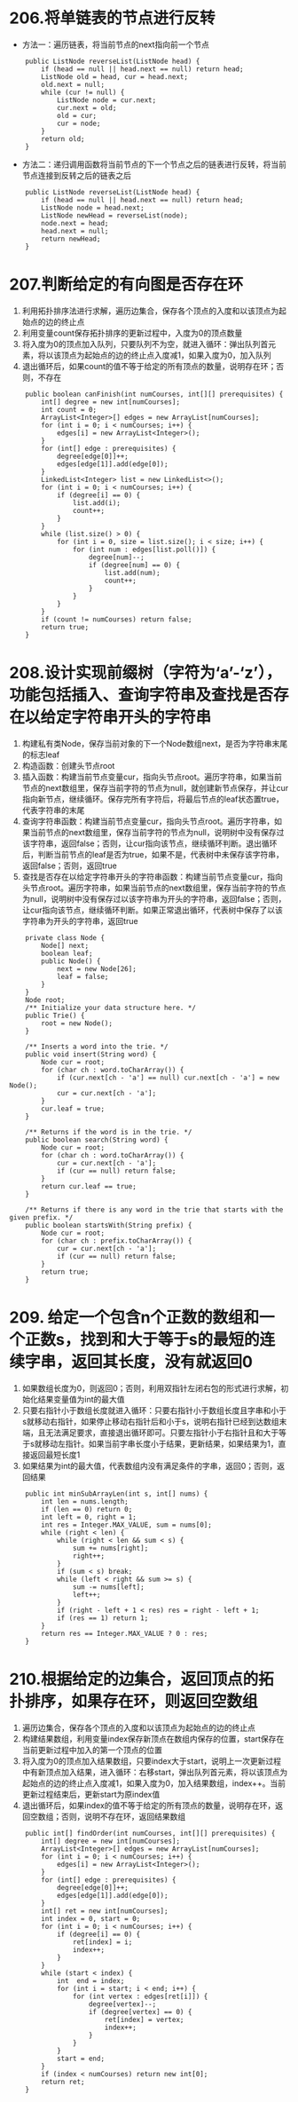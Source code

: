 # 206.将单链表的节点进行反转
+ 方法一：遍历链表，将当前节点的next指向前一个节点
```
    public ListNode reverseList(ListNode head) {
        if (head == null || head.next == null) return head;
        ListNode old = head, cur = head.next;
        old.next = null;
        while (cur != null) {
            ListNode node = cur.next;
            cur.next = old;
            old = cur;
            cur = node;
        }
        return old;
    }
```
+ 方法二：递归调用函数将当前节点的下一个节点之后的链表进行反转，将当前节点连接到反转之后的链表之后
```
    public ListNode reverseList(ListNode head) {
        if (head == null || head.next == null) return head;
        ListNode node = head.next;
        ListNode newHead = reverseList(node);
        node.next = head;
        head.next = null;
        return newHead;
    }
```

# 207.判断给定的有向图是否存在环
1. 利用拓扑排序法进行求解，遍历边集合，保存各个顶点的入度和以该顶点为起始点的边的终止点
2. 利用变量count保存拓扑排序的更新过程中，入度为0的顶点数量
3. 将入度为0的顶点加入队列，只要队列不为空，就进入循环：弹出队列首元素，将以该顶点为起始点的边的终止点入度减1，如果入度为0，加入队列
4. 退出循环后，如果count的值不等于给定的所有顶点的数量，说明存在环；否则，不存在
```
    public boolean canFinish(int numCourses, int[][] prerequisites) {
        int[] degree = new int[numCourses];
        int count = 0;
        ArrayList<Integer>[] edges = new ArrayList[numCourses];
        for (int i = 0; i < numCourses; i++) {
            edges[i] = new ArrayList<Integer>();
        }
        for (int[] edge : prerequisites) {
            degree[edge[0]]++;
            edges[edge[1]].add(edge[0]);
        }
        LinkedList<Integer> list = new LinkedList<>();
        for (int i = 0; i < numCourses; i++) {
            if (degree[i] == 0) {
                list.add(i);
                count++;
            }
        }
        while (list.size() > 0) {
            for (int i = 0, size = list.size(); i < size; i++) {
                for (int num : edges[list.poll()]) {
                    degree[num]--;
                    if (degree[num] == 0) {
                        list.add(num);
                        count++;
                    }
                }
            }
        }
        if (count != numCourses) return false;
        return true;
    }
```

# 208.设计实现前缀树（字符为‘a’-‘z’），功能包括插入、查询字符串及查找是否存在以给定字符串开头的字符串
1. 构建私有类Node，保存当前对象的下一个Node数组next，是否为字符串末尾的标志leaf
2. 构造函数：创建头节点root
3. 插入函数：构建当前节点变量cur，指向头节点root。遍历字符串，如果当前节点的next数组里，保存当前字符的节点为null，就创建新节点保存，并让cur指向新节点，继续循环。保存完所有字符后，将最后节点的leaf状态置true，代表字符串的末尾
4. 查询字符串函数：构建当前节点变量cur，指向头节点root。遍历字符串，如果当前节点的next数组里，保存当前字符的节点为null，说明树中没有保存过该字符串，返回false；否则，让cur指向该节点，继续循环判断。退出循环后，判断当前节点的leaf是否为true，如果不是，代表树中未保存该字符串，返回false；否则，返回true
5. 查找是否存在以给定字符串开头的字符串函数：构建当前节点变量cur，指向头节点root。遍历字符串，如果当前节点的next数组里，保存当前字符的节点为null，说明树中没有保存过以该字符串为开头的字符串，返回false；否则，让cur指向该节点，继续循环判断。如果正常退出循环，代表树中保存了以该字符串为开头的字符串，返回true
```
    private class Node {
        Node[] next;
        boolean leaf;
        public Node() {
            next = new Node[26];
            leaf = false;
        }
    }
    Node root;
    /** Initialize your data structure here. */
    public Trie() {
        root = new Node();
    }
    
    /** Inserts a word into the trie. */
    public void insert(String word) {
        Node cur = root;
        for (char ch : word.toCharArray()) {
            if (cur.next[ch - 'a'] == null) cur.next[ch - 'a'] = new Node();
            cur = cur.next[ch - 'a'];
        }
        cur.leaf = true;
    }
    
    /** Returns if the word is in the trie. */
    public boolean search(String word) {
        Node cur = root;
        for (char ch : word.toCharArray()) {
            cur = cur.next[ch - 'a'];
            if (cur == null) return false;
        }
        return cur.leaf == true;
    }
    
    /** Returns if there is any word in the trie that starts with the given prefix. */
    public boolean startsWith(String prefix) {
        Node cur = root;
        for (char ch : prefix.toCharArray()) {
            cur = cur.next[ch - 'a'];
            if (cur == null) return false;
        }
        return true;
    }
```

# 209. 给定一个包含n个正数的数组和一个正数s，找到和大于等于s的最短的连续字串，返回其长度，没有就返回0
1. 如果数组长度为0，则返回0；否则，利用双指针左闭右包的形式进行求解，初始化结果变量值为int的最大值
2. 只要右指针小于数组长度就进入循环：只要右指针小于数组长度且字串和小于s就移动右指针，如果停止移动右指针后和小于s，说明右指针已经到达数组末端，且无法满足要求，直接退出循环即可。只要左指针小于右指针且和大于等于s就移动左指针。如果当前字串长度小于结果，更新结果，如果结果为1，直接返回最短长度1
3. 如果结果为int的最大值，代表数组内没有满足条件的字串，返回0；否则，返回结果
```
    public int minSubArrayLen(int s, int[] nums) {
        int len = nums.length;
        if (len == 0) return 0;
        int left = 0, right = 1;
        int res = Integer.MAX_VALUE, sum = nums[0];
        while (right < len) {
            while (right < len && sum < s) {
                sum += nums[right];
                right++;
            }
            if (sum < s) break;
            while (left < right && sum >= s) {
                sum -= nums[left];
                left++;
            }
            if (right - left + 1 < res) res = right - left + 1;
            if (res == 1) return 1;
        }
        return res == Integer.MAX_VALUE ? 0 : res;
    }
```

# 210.根据给定的边集合，返回顶点的拓扑排序，如果存在环，则返回空数组
1. 遍历边集合，保存各个顶点的入度和以该顶点为起始点的边的终止点
2. 构建结果数组，利用变量index保存新顶点在数组内保存的位置，start保存在当前更新过程中加入的第一个顶点的位置
3. 将入度为0的顶点加入结果数组，只要index大于start，说明上一次更新过程中有新顶点加入结果，进入循环：右移start，弹出队列首元素，将以该顶点为起始点的边的终止点入度减1，如果入度为0，加入结果数组，index++。当前更新过程结束后，更新start为原index值
4. 退出循环后，如果index的值不等于给定的所有顶点的数量，说明存在环，返回空数组；否则，说明不存在环，返回结果数组
```
    public int[] findOrder(int numCourses, int[][] prerequisites) {
        int[] degree = new int[numCourses];
        ArrayList<Integer>[] edges = new ArrayList[numCourses];
        for (int i = 0; i < numCourses; i++) {
            edges[i] = new ArrayList<Integer>();
        }
        for (int[] edge : prerequisites) {
            degree[edge[0]]++;
            edges[edge[1]].add(edge[0]);
        }
        int[] ret = new int[numCourses];
        int index = 0, start = 0;
        for (int i = 0; i < numCourses; i++) {
            if (degree[i] == 0) {
                ret[index] = i;
                index++;
            }
        }
        while (start < index) {
            int  end = index;
            for (int i = start; i < end; i++) {
                for (int vertex : edges[ret[i]]) {
                    degree[vertex]--;
                    if (degree[vertex] == 0) {
                        ret[index] = vertex;
                        index++;
                    }
                }
            }
            start = end;
        }
        if (index < numCourses) return new int[0];
        return ret;
    }
```
